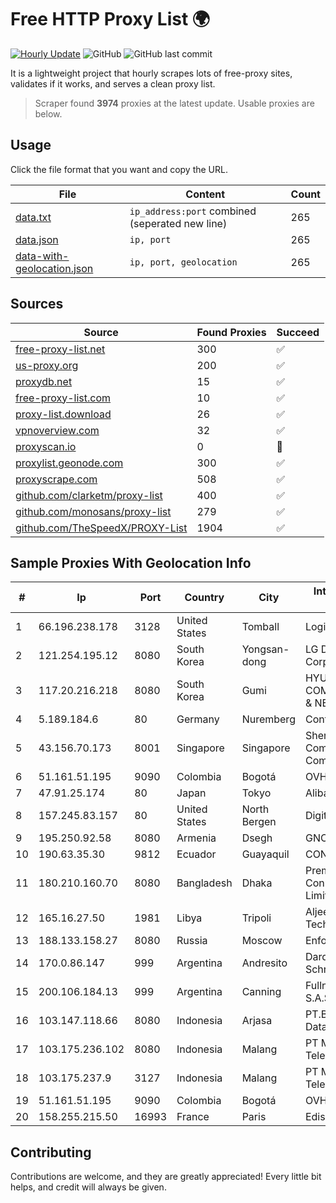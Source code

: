 
# Free HTTP Proxy List 🌍

[![Hourly Update](https://github.com/mertguvencli/http-proxy-list/actions/workflows/main.yml/badge.svg?branch=main)](https://github.com/mertguvencli/http-proxy-list/actions/workflows/main.yml)
![GitHub](https://img.shields.io/github/license/mertguvencli/http-proxy-list)
![GitHub last commit](https://img.shields.io/github/last-commit/mertguvencli/http-proxy-list)

It is a lightweight project that hourly scrapes lots of free-proxy sites, validates if it works, and serves a clean proxy list.


> Scraper found **3974** proxies at the latest update. Usable proxies are below.

## Usage

Click the file format that you want and copy the URL.


|File|Content|Count|
|----|-------|-----|
|[data.txt](https://raw.githubusercontent.com/mertguvencli/http-proxy-list/main/proxy-list/data.txt)|`ip_address:port` combined (seperated new line)|265|
|[data.json](https://raw.githubusercontent.com/mertguvencli/http-proxy-list/main/proxy-list/data.json)|`ip, port`|265|
|[data-with-geolocation.json](https://raw.githubusercontent.com/mertguvencli/http-proxy-list/main/proxy-list/data-with-geolocation.json)|`ip, port, geolocation`|265|

## Sources

|Source|Found Proxies|Succeed|
|------|-------------|-------|
|[free-proxy-list.net](https://free-proxy-list.net)|300|✅|
|[us-proxy.org](https://www.us-proxy.org)|200|✅|
|[proxydb.net](http://proxydb.net)|15|✅|
|[free-proxy-list.com](https://free-proxy-list.com/?page=&port=&type%5B%5D=http&type%5B%5D=https&up_time=0&search=Search)|10|✅|
|[proxy-list.download](https://www.proxy-list.download/HTTP)|26|✅|
|[vpnoverview.com](https://vpnoverview.com/privacy/anonymous-browsing/free-proxy-servers)|32|✅|
|[proxyscan.io](https://www.proxyscan.io)|0|🚫|
|[proxylist.geonode.com](https://proxylist.geonode.com/api/proxy-list?limit=300&page=1&sort_by=lastChecked&sort_type=desc&protocols=http,https)|300|✅|
|[proxyscrape.com](https://api.proxyscrape.com/v2/?request=displayproxies&protocol=http&timeout=10000&country=all&ssl=all&anonymity=all)|508|✅|
|[github.com/clarketm/proxy-list](https://raw.githubusercontent.com/clarketm/proxy-list/master/proxy-list-raw.txt)|400|✅|
|[github.com/monosans/proxy-list](https://raw.githubusercontent.com/monosans/proxy-list/main/proxies/http.txt)|279|✅|
|[github.com/TheSpeedX/PROXY-List](https://raw.githubusercontent.com/TheSpeedX/PROXY-List/master/http.txt)|1904|✅|


## Sample Proxies With Geolocation Info

|#|Ip|Port|Country|City|Internet Service Provider|
|-|--|----|-------|----|-------------------------|
|1|66.196.238.178|3128|United States|Tomball|Logix|
|2|121.254.195.12|8080|South Korea|Yongsan-dong|LG DACOM Corporation|
|3|117.20.216.218|8080|South Korea|Gumi|HYUNDAI COMMUNICATIONS & NETWORK|
|4|5.189.184.6|80|Germany|Nuremberg|Contabo GmbH|
|5|43.156.70.173|8001|Singapore|Singapore|Shenzhen Tencent Computer Systems Company Limited|
|6|51.161.51.195|9090|Colombia|Bogotá|OVH Hosting|
|7|47.91.25.174|80|Japan|Tokyo|Alibaba.com LLC|
|8|157.245.83.157|80|United States|North Bergen|DigitalOcean, LLC|
|9|195.250.92.58|8080|Armenia|Dsegh|GNC-Alfa CJSC|
|10|190.63.35.30|9812|Ecuador|Guayaquil|CONECEL|
|11|180.210.160.70|8080|Bangladesh|Dhaka|Premium Connectivity Limited|
|12|165.16.27.50|1981|Libya|Tripoli|Aljeel Aljadeed For Technology|
|13|188.133.158.27|8080|Russia|Moscow|Enforta-MSK|
|14|170.0.86.147|999|Argentina|Andresito|Dardo Rene Schroder|
|15|200.106.184.13|999|Argentina|Canning|Fullnet Solutions S.A.S.|
|16|103.147.118.66|8080|Indonesia|Arjasa|PT.Bestcamp Prima Data|
|17|103.175.236.102|8080|Indonesia|Malang|PT Marva Global Telekomunikasi|
|18|103.175.237.9|3127|Indonesia|Malang|PT Marva Global Telekomunikasi|
|19|51.161.51.195|9090|Colombia|Bogotá|OVH Hosting|
|20|158.255.215.50|16993|France|Paris|Edis France|



## Contributing

Contributions are welcome, and they are greatly appreciated! Every
little bit helps, and credit will always be given.

